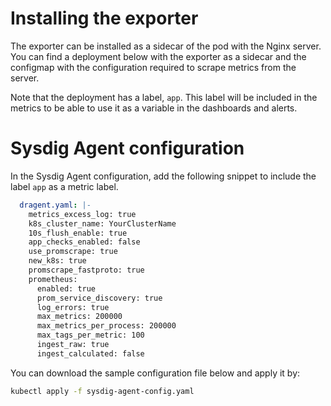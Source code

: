 # Installing the exporter
The exporter can be installed as a sidecar of the pod with the Nginx server. You can find a deployment below with the exporter as a sidecar and the configmap with the configuration required to scrape metrics from the server.

Note that the deployment has a label, `app`. This label will be included in the metrics to be able to use it as a variable in the dashboards and alerts.

# Sysdig Agent configuration
In the Sysdig Agent configuration, add the following snippet to include the label `app` as a metric label.
```yaml
  dragent.yaml: |-
    metrics_excess_log: true
    k8s_cluster_name: YourClusterName
    10s_flush_enable: true
    app_checks_enabled: false
    use_promscrape: true
    new_k8s: true
    promscrape_fastproto: true
    prometheus:
      enabled: true
      prom_service_discovery: true
      log_errors: true
      max_metrics: 200000
      max_metrics_per_process: 200000
      max_tags_per_metric: 100
      ingest_raw: true
      ingest_calculated: false
```

You can download the sample configuration file below and apply it by:
```bash
kubectl apply -f sysdig-agent-config.yaml
```
